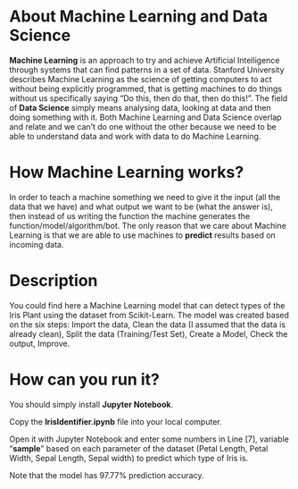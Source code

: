 # About Machine Learning and Data Science
**Machine Learning** is an approach to try and achieve Artificial Intelligence through systems that can find patterns in a set of data. Stanford University describes Machine Learning as the science of getting computers to act without being explicitly programmed, that is getting machines to do things  without us specifically saying “Do this, then do that, then do this!”.
The field of **Data Science** simply means analysing data, looking at data and then doing something with it. 
Both Machine Learning and Data Science overlap and relate and we can’t do one without the other because we need to be able to understand data and work with data to do Machine Learning.

# How Machine Learning works?
In order to teach a machine something we need to give it the input (all the data that we have) and what output we want to be (what the answer is), then instead of us writing the function the machine generates the function/model/algorithm/bot. 
The only reason that we care about Machine Learning is that we are able to use machines to **predict** results based on incoming data.

# Description
You could find here a Machine Learning model that can detect types of the Iris Plant using the dataset from Scikit-Learn. The model was created based on the six steps: Import the data, Clean the data (I assumed that the data is already clean), Split the data (Training/Test Set), Create a Model, Check the output, Improve.

# How can you run it?
You should simply install **Jupyter Notebook**.

Copy the **IrisIdentifier.ipynb** file into your local computer.

Open it with Jupyter Notebook and enter some numbers in Line [7], variable “**sample**” based on each parameter of the dataset (Petal Length, Petal Width, Sepal Length, Sepal width) to predict which type of Iris is.

Note that the model has 97.77% prediction accuracy.
